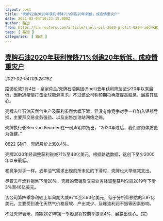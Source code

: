 ```yaml
---
layout: post
title: "壳牌石油2020年获利惨降71%创逾20年新低，成疫情重灾户"
date: 2021-02-04T10:23:15.000Z
author: 路透
from: https://cn.reuters.com/article/shell-oil-2020-profit-0204-idCNKBS2A415E
tags: [ 路透 ]
categories: [ 路透 ]
---
```

<!--1612434195000-->
[壳牌石油2020年获利惨降71%创逾20年新低，成疫情重灾户](https://cn.reuters.com/article/shell-oil-2020-profit-0204-idCNKBS2A415E)
------

<div>
<div><i>2021-02-04T09:28:16Z</i></div><p>路透伦敦2月4日 - 皇家荷兰/壳牌石油集团(Shell)去年获利降至至少20年以来最低，因新冠疫情打击全球能源需求，不过该公司称预期将再度提高股息，展露其信心。</p><p>壳牌去年石油天然气生产及获利虽然大幅下滑，但没有像竞争对手一样陷入钜额亏损，主要拜交易业务强劲、以及出售加油站网络之赐。</p><p>壳牌执行长Ben van Beurden在一份声明中指出，“2020年过后，我们财务体质更为强健。”</p><p>0822 GMT，壳牌股价上涨0.4%。</p><p>壳牌2020年经调整获利锐减71%至48亿美元，根据路透数据，这创下至少2000年以来最低。</p><p>和竞争对手一样，去年油气需求出现前所未见的下滑时，壳牌也大举缩减支出。</p><p>尽管去年燃料销售下滑28%，壳牌的营销及交易业务经调整获利仅较2019年下滑3%至46亿美元。</p><p>该公司第四季净利较上年同期大减87%至3.93亿美元，低于分析师预估的5.97亿美元，主要受到液化天然气价格疲软、产出减少、及炼油利润不振等因素影响。</p><p>不过壳牌表示，预期2021年第一季股息将较前季提高4%，展露出信心。(完)</p>
</div>
